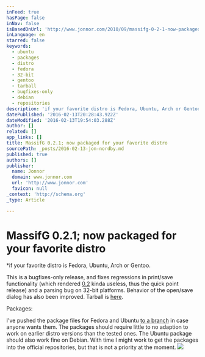 ```yaml
---
inFeed: true
hasPage: false
inNav: false
isBasedOnUrl: 'http://www.jonnor.com/2010/09/massifg-0-2-1-now-packaged-for-your-favorite-distro/'
inLanguage: en
starred: false
keywords:
  - ubuntu
  - packages
  - distro
  - fedora
  - 32-bit
  - gentoo
  - tarball
  - bugfixes-only
  - debian
  - repositories
description: 'if your favorite distro is Fedora, Ubuntu, Arch or Gentoo. This is a bugfixes-only release, and fixes regressions in print/save functionality (which rendered 0.2 kinda useless, thus the quick point release) and a parsing bug on 32-bit platforms. Behavior of the open/save dialog has also been improved. Tarball is here.'
datePublished: '2016-02-13T20:28:43.922Z'
dateModified: '2016-02-13T19:54:03.288Z'
author: []
related: []
app_links: []
title: MassifG 0.2.1; now packaged for your favorite distro
sourcePath: _posts/2016-02-13-jon-nordby.md
published: true
authors: []
publisher:
  name: Jonnor
  domain: www.jonnor.com
  url: 'http://www.jonnor.com'
  favicon: null
_context: 'http://schema.org'
_type: Article

---
```

# MassifG 0.2.1; now packaged for your favorite distro

\*if your favorite distro is Fedora, Ubuntu, Arch or Gentoo.

This is a bugfixes-only release, and fixes regressions in print/save functionality (which rendered [0.2][0] kinda useless, thus the quick point release) and a parsing bug on 32-bit platforms. Behavior of the open/save dialog has also been improved. Tarball is [here][1].

Packages:

I've pushed the package files for Fedora and Ubuntu [to a branch][2] in case anyone wants them. The packages should require little to no adaption to work on earlier distro versions than the tested ones. The Ubuntu package should also work fine on Debian. With time I might work to get the packages into the official repositories, but that is not a priority at the moment.
[![](http://www.jonnor.com/wp/wp-content/plugins/flattr/img/flattr-badge-large.png)][3]

[0]: http://www.jonnor.com/2010/09/massifg-0-2/
[1]: http://www.jonnor.com/files/massifg-0.2.1.tar.gz
[2]: http://gitorious.org/massifg/massifg/commits/packages
[3]: http://www.jonnor.com/wp/?flattrss_redirect&id=266&md5=7df2840594fd3ddb54a0631fbba49fc2